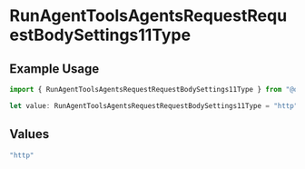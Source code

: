 # RunAgentToolsAgentsRequestRequestBodySettings11Type

## Example Usage

```typescript
import { RunAgentToolsAgentsRequestRequestBodySettings11Type } from "@orq-ai/node/models/operations";

let value: RunAgentToolsAgentsRequestRequestBodySettings11Type = "http";
```

## Values

```typescript
"http"
```